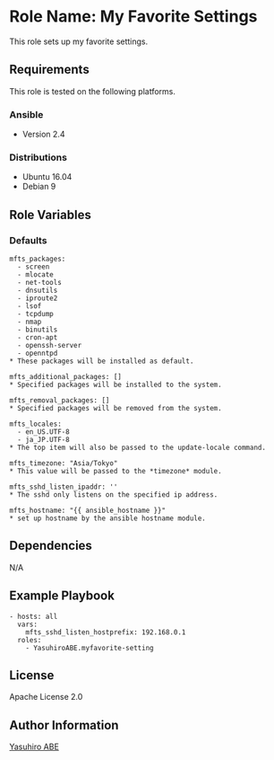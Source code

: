 Role Name: My Favorite Settings
=========

This role sets up my favorite settings.

Requirements
------------

This role is tested on the following platforms.

### Ansible
- Version 2.4

### Distributions
- Ubuntu 16.04
- Debian 9

Role Variables
--------------

### Defaults
    mfts_packages:
  	  - screen
  	  - mlocate
  	  - net-tools
  	  - dnsutils
  	  - iproute2
  	  - lsof
  	  - tcpdump
  	  - nmap
  	  - binutils
  	  - cron-apt
  	  - openssh-server
	  - openntpd
	* These packages will be installed as default.
 	
    mfts_additional_packages: []
	* Specified packages will be installed to the system.
	
    mfts_removal_packages: []
	* Specified packages will be removed from the system.
	
    mfts_locales:
      - en_US.UTF-8
	  - ja_JP.UTF-8
    * The top item will also be passed to the update-locale command.
	  
    mfts_timezone: "Asia/Tokyo"
    * This value will be passed to the *timezone* module.

    mfts_sshd_listen_ipaddr: ''
	* The sshd only listens on the specified ip address.
	
	mfts_hostname: "{{ ansible_hostname }}"
	* set up hostname by the ansible hostname module.

Dependencies
------------

N/A

Example Playbook
----------------

    - hosts: all
	  vars:
        mfts_sshd_listen_hostprefix: 192.168.0.1
      roles:
	    - YasuhiroABE.myfavorite-setting

License
-------

Apache License 2.0

Author Information
------------------

[Yasuhiro ABE](http://www.yasundial.org/foaf.xml)

